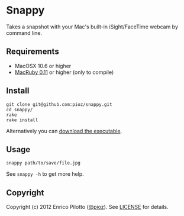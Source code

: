 # Snappy

Takes a snapshot with your Mac's built-in iSight/FaceTime webcam by command line.

## Requirements

* MacOSX 10.6 or higher
* [MacRuby 0.11](http://macruby.org) or higher (only to compile)

## Install

    git clone git@github.com:pioz/snappy.git 
    cd snappy/
    rake
    rake install

Alternatively you can [download the executable](https://github.com/pioz/snappy/raw/master/snappy-0.0.2.zip).
    
## Usage

    snappy path/to/save/file.jpg

See `snappy -h` to get more help.
    
## Copyright

Copyright (c) 2012 Enrico Pilotto ([@pioz](http://github.com/pioz)). See [LICENSE](https://github.com/pioz/snappy/blob/master/LICENSE) for details.